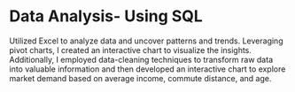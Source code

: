 # Data Analysis- Using SQL 
Utilized Excel to analyze data and uncover patterns and trends. Leveraging pivot charts, I created an interactive chart to visualize the insights. Additionally, I employed data-cleaning techniques to transform raw data into valuable information and then developed an interactive chart to explore market demand based on average income, commute distance, and age.



